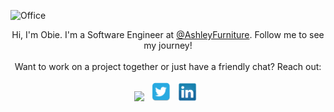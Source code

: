 ![Office](https://pbs.twimg.com/profile_banners/1340023575831605249/1636615062/1500x500)

<div align="center">
<span>Hi, I'm Obie. I'm a Software Engineer at <a href="https://www.ashleyfurniture.com" rel="noopener" target="_blank">@AshleyFurniture</a>. Follow me to see my journey!</span><br><br><span>Want to work on a project together or just have a friendly chat? Reach out:</span><br><br>
    <a href="https://www.obiemunoz.com/" rel="noopener" target="_blank"><img height="30" src="https://obiemunoz.com/img/logo/om-light.png"></a>&nbsp;&nbsp;
    <a href="Https://www.twitter.com/ObieMunoz" rel="noopener" target="_blank"><img height="30" src="./twitter.png"></a>&nbsp;&nbsp;
    <a href="https://www.linkedin.com/in/obedmunozjr/" rel="noopener" target="_blank"><img height="30" src="./linkedin.png"></a>&nbsp;&nbsp;
</div>

